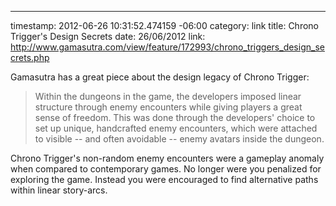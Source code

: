 --- 
timestamp: 2012-06-26 10:31:52.474159 -06:00
category: link
title: Chrono Trigger's Design Secrets
date: 26/06/2012
link: http://www.gamasutra.com/view/feature/172993/chrono_triggers_design_secrets.php

Gamasutra has a great piece about the design legacy of Chrono Trigger:

> Within the dungeons in the game, the developers imposed linear structure through enemy encounters while giving players a great sense of freedom. This was done through the developers' choice to set up unique, handcrafted enemy encounters, which were attached to visible -- and often avoidable -- enemy avatars inside the dungeon.

Chrono Trigger's non-random enemy encounters were a gameplay anomaly when compared to contemporary games. No longer were you penalized for exploring the game. Instead you were encouraged to find alternative paths within linear story-arcs.
